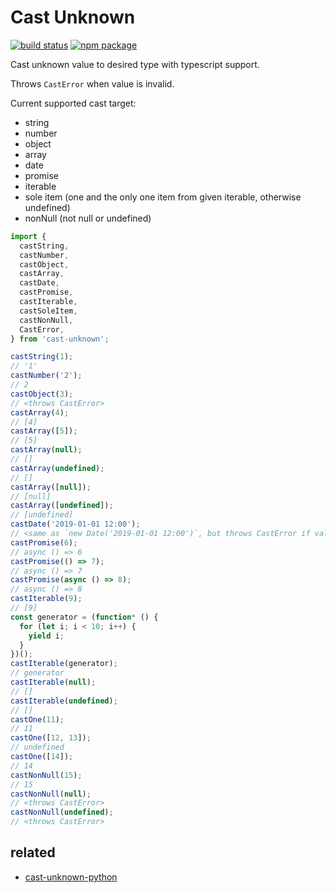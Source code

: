# Cast Unknown

[![build status](https://github.com/NateScarlet/cast-unknown/workflows/Node%20CI/badge.svg)](https://github.com/NateScarlet/cast-unknown/actions)
[![npm package](https://img.shields.io/npm/v/cast-unknown)](https://www.npmjs.com/package/cast-unknown)

Cast unknown value to desired type with typescript support.

Throws `CastError` when value is invalid.

Current supported cast target:

- string
- number
- object
- array
- date
- promise
- iterable
- sole item (one and the only one item from given iterable, otherwise undefined)
- nonNull (not null or undefined)

```javascript
import {
  castString,
  castNumber,
  castObject,
  castArray,
  castDate,
  castPromise,
  castIterable,
  castSoleItem,
  castNonNull,
  CastError,
} from 'cast-unknown';

castString(1);
// '1'
castNumber('2');
// 2
castObject(3);
// <throws CastError>
castArray(4);
// [4]
castArray([5]);
// [5]
castArray(null);
// []
castArray(undefined);
// []
castArray([null]);
// [null]
castArray([undefined]);
// [undefined]
castDate('2019-01-01 12:00');
// <same as `new Date('2019-01-01 12:00')`, but throws CastError if value invalid>
castPromise(6);
// async () => 6
castPromise(() => 7);
// async () => 7
castPromise(async () => 8);
// async () => 8
castIterable(9);
// [9]
const generator = (function* () {
  for (let i; i < 10; i++) {
    yield i;
  }
})();
castIterable(generator);
// generator
castIterable(null);
// []
castIterable(undefined);
// []
castOne(11);
// 11
castOne([12, 13]);
// undefined
castOne([14]);
// 14
castNonNull(15);
// 15
castNonNull(null);
// <throws CastError>
castNonNull(undefined);
// <throws CastError>
```

## related

- [cast-unknown-python](https://github.com/NateScarlet/cast-unknown-python)
